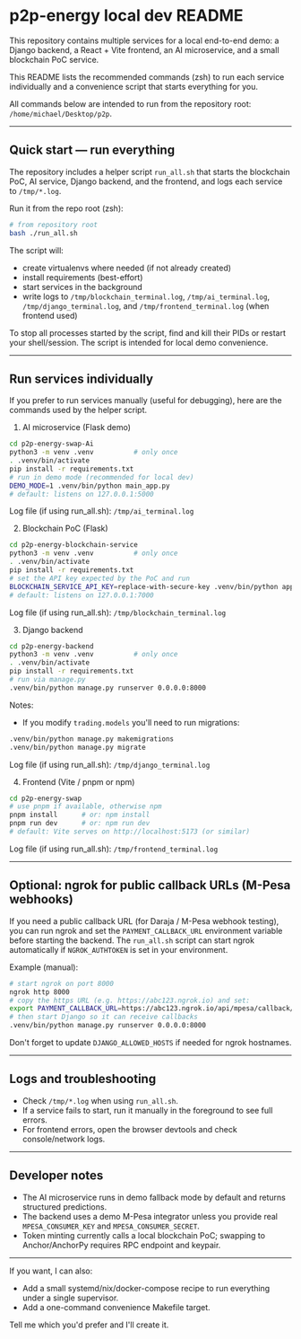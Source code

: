# p2p-energy local dev README

This repository contains multiple services for a local end-to-end demo: a Django backend, a React + Vite frontend, an AI microservice, and a small blockchain PoC service.

This README lists the recommended commands (zsh) to run each service individually and a convenience script that starts everything for you.

All commands below are intended to run from the repository root: `/home/michael/Desktop/p2p`.

---

## Quick start — run everything

The repository includes a helper script `run_all.sh` that starts the blockchain PoC, AI service, Django backend, and the frontend, and logs each service to `/tmp/*.log`.

Run it from the repo root (zsh):

```bash
# from repository root
bash ./run_all.sh
```

The script will:
- create virtualenvs where needed (if not already created)
- install requirements (best-effort)
- start services in the background
- write logs to `/tmp/blockchain_terminal.log`, `/tmp/ai_terminal.log`, `/tmp/django_terminal.log`, and `/tmp/frontend_terminal.log` (when frontend used)

To stop all processes started by the script, find and kill their PIDs or restart your shell/session. The script is intended for local demo convenience.

---

## Run services individually

If you prefer to run services manually (useful for debugging), here are the commands used by the helper script.

1) AI microservice (Flask demo)

```bash
cd p2p-energy-swap-Ai
python3 -m venv .venv          # only once
. .venv/bin/activate
pip install -r requirements.txt
# run in demo mode (recommended for local dev)
DEMO_MODE=1 .venv/bin/python main_app.py
# default: listens on 127.0.0.1:5000
```

Log file (if using run_all.sh): `/tmp/ai_terminal.log`

2) Blockchain PoC (Flask)

```bash
cd p2p-energy-blockchain-service
python3 -m venv .venv          # only once
. .venv/bin/activate
pip install -r requirements.txt
# set the API key expected by the PoC and run
BLOCKCHAIN_SERVICE_API_KEY=replace-with-secure-key .venv/bin/python app/flask_app.py
# default: listens on 127.0.0.1:7000
```

Log file (if using run_all.sh): `/tmp/blockchain_terminal.log`

3) Django backend

```bash
cd p2p-energy-backend
python3 -m venv .venv          # only once
. .venv/bin/activate
pip install -r requirements.txt
# run via manage.py
.venv/bin/python manage.py runserver 0.0.0.0:8000
```

Notes:
- If you modify `trading.models` you'll need to run migrations:

```bash
.venv/bin/python manage.py makemigrations
.venv/bin/python manage.py migrate
```

Log file (if using run_all.sh): `/tmp/django_terminal.log`

4) Frontend (Vite / pnpm or npm)

```bash
cd p2p-energy-swap
# use pnpm if available, otherwise npm
pnpm install      # or: npm install
pnpm run dev      # or: npm run dev
# default: Vite serves on http://localhost:5173 (or similar)
```

Log file (if using run_all.sh): `/tmp/frontend_terminal.log`

---

## Optional: ngrok for public callback URLs (M-Pesa webhooks)

If you need a public callback URL (for Daraja / M-Pesa webhook testing), you can run ngrok and set the `PAYMENT_CALLBACK_URL` environment variable before starting the backend. The `run_all.sh` script can start ngrok automatically if `NGROK_AUTHTOKEN` is set in your environment.

Example (manual):

```bash
# start ngrok on port 8000
ngrok http 8000
# copy the https URL (e.g. https://abc123.ngrok.io) and set:
export PAYMENT_CALLBACK_URL=https://abc123.ngrok.io/api/mpesa/callback/
# then start Django so it can receive callbacks
.venv/bin/python manage.py runserver 0.0.0.0:8000
```

Don't forget to update `DJANGO_ALLOWED_HOSTS` if needed for ngrok hostnames.

---

## Logs and troubleshooting

- Check `/tmp/*.log` when using `run_all.sh`.
- If a service fails to start, run it manually in the foreground to see full errors.
- For frontend errors, open the browser devtools and check console/network logs.

---

## Developer notes

- The AI microservice runs in demo fallback mode by default and returns structured predictions.
- The backend uses a demo M-Pesa integrator unless you provide real `MPESA_CONSUMER_KEY` and `MPESA_CONSUMER_SECRET`.
- Token minting currently calls a local blockchain PoC; swapping to Anchor/AnchorPy requires RPC endpoint and keypair.

---

If you want, I can also:
- Add a small systemd/nix/docker-compose recipe to run everything under a single supervisor.
- Add a one-command convenience Makefile target.

Tell me which you'd prefer and I'll create it.